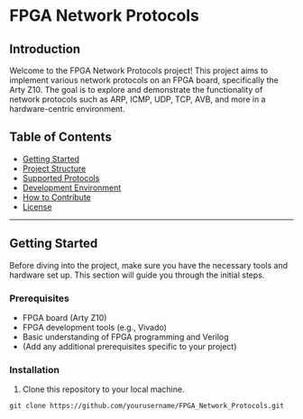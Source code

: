# FPGA Network Protocols

## Introduction

Welcome to the FPGA Network Protocols project! This project aims to implement various network protocols on an FPGA board, specifically the Arty Z10. The goal is to explore and demonstrate the functionality of network protocols such as ARP, ICMP, UDP, TCP, AVB, and more in a hardware-centric environment.

## Table of Contents

- [Getting Started](#getting-started)
- [Project Structure](#project-structure)
- [Supported Protocols](#supported-protocols)
- [Development Environment](#development-environment)
- [How to Contribute](#how-to-contribute)
- [License](#license)

---

## Getting Started

Before diving into the project, make sure you have the necessary tools and hardware set up. This section will guide you through the initial steps.

### Prerequisites

- FPGA board (Arty Z10)
- FPGA development tools (e.g., Vivado)
- Basic understanding of FPGA programming and Verilog
- (Add any additional prerequisites specific to your project)

### Installation

1. Clone this repository to your local machine.

```shell
git clone https://github.com/yourusername/FPGA_Network_Protocols.git
